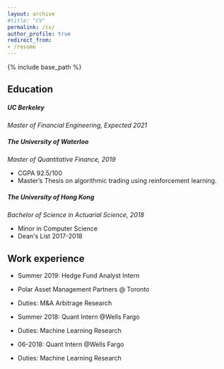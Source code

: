 ```yaml
---
layout: archive
#title: "CV"
permalink: /cv/
author_profile: true
redirect_from:
- /resume
---
```

{% include base_path %}
## Education
##### UC Berkeley  
*Master of Financial Engineering, Expected 2021*

##### The University of Waterloo  
*Master of Quantitative Finance, 2019*
- CGPA 92.5/100
- Master’s Thesis on algorithmic trading using reinforcement learning.

##### The University of Hong Kong  
*Bachelor of Science in Actuarial Science, 2018*
- Minor in Computer Science
- Dean's List 2017-2018

## Work experience
* Summer 2019: Hedge Fund Analyst Intern
* Polar Asset Management Partners
@ Toronto
* Duties: M&A Arbitrage Research

* Summer 2018: Quant Intern
@Wells Fargo
* Duties: Machine Learning Research

* 06-2018: Quant Intern
@Wells Fargo
* Duties: Machine Learning Research
